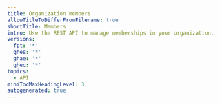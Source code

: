 ```yaml
---
title: Organization members
allowTitleToDifferFromFilename: true
shortTitle: Members
intro: Use the REST API to manage memberships in your organization.
versions:
  fpt: '*'
  ghes: '*'
  ghae: '*'
  ghec: '*'
topics:
  - API
miniTocMaxHeadingLevel: 3
autogenerated: true
---
```




<!-- Content after this section is automatically generated -->
